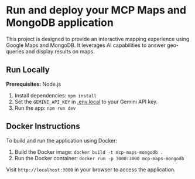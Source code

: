 # Run and deploy your MCP Maps and MongoDB application

This project is designed to provide an interactive mapping experience using Google Maps and MongoDB. It leverages AI capabilities to answer geo-queries and display results on maps.

## Run Locally

**Prerequisites:** Node.js

1. Install dependencies:
   `npm install`
2. Set the `GEMINI_API_KEY` in [.env.local](.env.local) to your Gemini API key.
3. Run the app:
   `npm run dev`

## Docker Instructions

To build and run the application using Docker:

1. Build the Docker image:
   `docker build -t mcp-maps-mongodb .`
2. Run the Docker container:
   `docker run -p 3000:3000 mcp-maps-mongodb`

Visit `http://localhost:3000` in your browser to access the application.